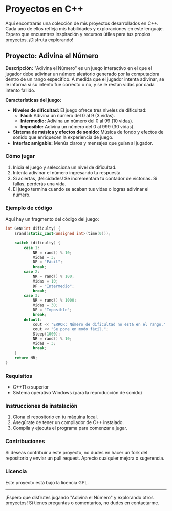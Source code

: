 # Proyectos en C++

Aquí encontrarás una colección de mis proyectos desarrollados en C++. Cada uno de ellos refleja mis habilidades y exploraciones en este lenguaje. Espero que encuentres inspiración y recursos útiles para tus propios proyectos. ¡Disfruta explorando!

## Proyecto: Adivina el Número

**Descripción:**
"Adivina el Número" es un juego interactivo en el que el jugador debe adivinar un número aleatorio generado por la computadora dentro de un rango específico. A medida que el jugador intenta adivinar, se le informa si su intento fue correcto o no, y se le restan vidas por cada intento fallido.

**Características del juego:**
- **Niveles de dificultad:** El juego ofrece tres niveles de dificultad:
  - **Fácil:** Adivina un número del 0 al 9 (3 vidas).
  - **Intermedio:** Adivina un número del 0 al 99 (10 vidas).
  - **Imposible:** Adivina un número del 0 al 999 (30 vidas).
- **Sistema de música y efectos de sonido:** Música de fondo y efectos de sonido que enriquecen la experiencia de juego.
- **Interfaz amigable:** Menús claros y mensajes que guían al jugador.

### Cómo jugar
1. Inicia el juego y selecciona un nivel de dificultad.
2. Intenta adivinar el número ingresando tu respuesta.
3. Si aciertas, ¡felicidades! Se incrementará tu contador de victorias. Si fallas, perderás una vida.
4. El juego termina cuando se acaban tus vidas o logras adivinar el número.

### Ejemplo de código
Aquí hay un fragmento del código del juego:

```cpp
int GeN(int dificulty) {
    srand(static_cast<unsigned int>(time(0)));
    
    switch (dificulty) {
        case 1:
            NR = rand() % 10;
            Vidas = 3;
            DF = "Fácil";
            break;
        case 2:
            NR = rand() % 100;
            Vidas = 10;
            DF = "Intermedio";
            break;
        case 3:
            NR = rand() % 1000;
            Vidas = 30;
            DF = "Imposible";
            break;
        default:
            cout << "ERROR: Número de dificultad no está en el rango." << endl;
            cout << "Se pone en modo fácil.";
            Sleep(1000);
            NR = rand() % 10;
            Vidas = 3;
            break;
    }
    return NR;
}
```

### Requisitos
- C++11 o superior
- Sistema operativo Windows (para la reproducción de sonido)

### Instrucciones de instalación
1. Clona el repositorio en tu máquina local.
2. Asegúrate de tener un compilador de C++ instalado.
3. Compila y ejecuta el programa para comenzar a jugar.

### Contribuciones
Si deseas contribuir a este proyecto, no dudes en hacer un fork del repositorio y enviar un pull request. Aprecio cualquier mejora o sugerencia.

### Licencia
Este proyecto está bajo la licencia GPL.

---

¡Espero que disfrutes jugando "Adivina el Número" y explorando otros proyectos! Si tienes preguntas o comentarios, no dudes en contactarme.
